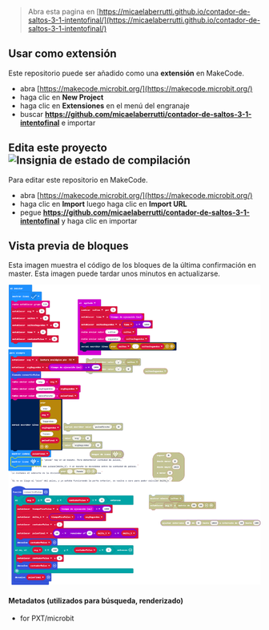 
> Abra esta pagina en [https://micaelaberrutti.github.io/contador-de-saltos-3-1-intentofinal/](https://micaelaberrutti.github.io/contador-de-saltos-3-1-intentofinal/)

## Usar como extensión

Este repositorio puede ser añadido como una **extensión** en MakeCode.

* abra [https://makecode.microbit.org/](https://makecode.microbit.org/)
* haga clic en **New Project**
* haga clic en **Extensiones** en el menú del engranaje
* buscar **https://github.com/micaelaberrutti/contador-de-saltos-3-1-intentofinal** e importar

## Edita este proyecto ![Insignia de estado de compilación](https://github.com/micaelaberrutti/contador-de-saltos-3-1-intentofinal/workflows/MakeCode/badge.svg)

Para editar este repositorio en MakeCode.

* abra [https://makecode.microbit.org/](https://makecode.microbit.org/)
* haga clic en **Import** luego haga clic en **Import URL**
* pegue **https://github.com/micaelaberrutti/contador-de-saltos-3-1-intentofinal** y haga clic en importar

## Vista previa de bloques

Esta imagen muestra el código de los bloques de la última confirmación en master.
Esta imagen puede tardar unos minutos en actualizarse.

![Una vista renderizada de los bloques](https://github.com/micaelaberrutti/contador-de-saltos-3-1-intentofinal/raw/master/.github/makecode/blocks.png)

#### Metadatos (utilizados para búsqueda, renderizado)

* for PXT/microbit
<script src="https://makecode.com/gh-pages-embed.js"></script><script>makeCodeRender("{{ site.makecode.home_url }}", "{{ site.github.owner_name }}/{{ site.github.repository_name }}");</script>

